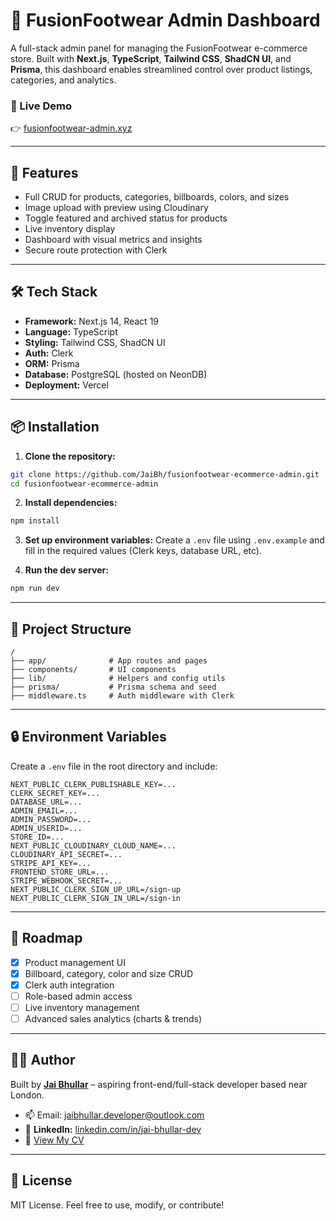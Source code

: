 # 🧩 FusionFootwear Admin Dashboard

A full-stack admin panel for managing the FusionFootwear e-commerce store. Built with **Next.js**, **TypeScript**, **Tailwind CSS**, **ShadCN UI**, and **Prisma**, this dashboard enables streamlined control over product listings, categories, and analytics.

### 🔗 Live Demo

👉 [fusionfootwear-admin.xyz](https://www.fusionfootwear-admin.xyz)

---

## 🚀 Features

- Full CRUD for products, categories, billboards, colors, and sizes
- Image upload with preview using Cloudinary
- Toggle featured and archived status for products
- Live inventory display
- Dashboard with visual metrics and insights
- Secure route protection with Clerk

---

## 🛠 Tech Stack

- **Framework:** Next.js 14, React 19
- **Language:** TypeScript
- **Styling:** Tailwind CSS, ShadCN UI
- **Auth:** Clerk
- **ORM:** Prisma
- **Database:** PostgreSQL (hosted on NeonDB)
- **Deployment:** Vercel

---

## 📦 Installation

1. **Clone the repository:**

```bash
git clone https://github.com/JaiBh/fusionfootwear-ecommerce-admin.git
cd fusionfootwear-ecommerce-admin
```

2. **Install dependencies:**

```bash
npm install
```

3. **Set up environment variables:**
   Create a `.env` file using `.env.example` and fill in the required values (Clerk keys, database URL, etc).

4. **Run the dev server:**

```bash
npm run dev
```

---

## 📁 Project Structure

```
/
├── app/              # App routes and pages
├── components/       # UI components
├── lib/              # Helpers and config utils
├── prisma/           # Prisma schema and seed
├── middleware.ts     # Auth middleware with Clerk
```

---

## 🔒 Environment Variables

Create a `.env` file in the root directory and include:

```
NEXT_PUBLIC_CLERK_PUBLISHABLE_KEY=...
CLERK_SECRET_KEY=...
DATABASE_URL=...
ADMIN_EMAIL=...
ADMIN_PASSWORD=...
ADMIN_USERID=...
STORE_ID=...
NEXT_PUBLIC_CLOUDINARY_CLOUD_NAME=...
CLOUDINARY_API_SECRET=...
STRIPE_API_KEY=...
FRONTEND_STORE_URL=...
STRIPE_WEBHOOK_SECRET=...
NEXT_PUBLIC_CLERK_SIGN_UP_URL=/sign-up
NEXT_PUBLIC_CLERK_SIGN_IN_URL=/sign-in
```

---

## 📌 Roadmap

- [x] Product management UI
- [x] Billboard, category, color and size CRUD
- [x] Clerk auth integration
- [ ] Role-based admin access
- [ ] Live inventory management
- [ ] Advanced sales analytics (charts & trends)

---

## 🧑‍💻 Author

Built by [**Jai Bhullar**](https://jaibh-portfolio.vercel.app/) – aspiring front-end/full-stack developer based near London.

- 📫 Email: jaibhullar.developer@outlook.com
- 🔗 **LinkedIn:** [linkedin.com/in/jai-bhullar-dev](https://www.linkedin.com/in/jai-bhullar-dev)
- 📄 [View My CV](https://drive.google.com/file/d/1_cvbQ0_aN2NriJZgmYCE5YCcDnxHFLhg/view?usp=sharing)

---

## 📝 License

MIT License. Feel free to use, modify, or contribute!
